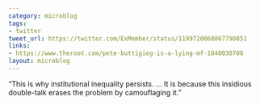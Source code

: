 ```yaml
---
category: microblog
tags:
- twitter
tweet_url: https://twitter.com/ExMember/status/1199720068067790851
links:
- https://www.theroot.com/pete-buttigieg-is-a-lying-mf-1840038708
layout: microblog
---
```

“This is why institutional inequality persists. … It is because this insidious double-talk erases the problem by camouflaging it.”
